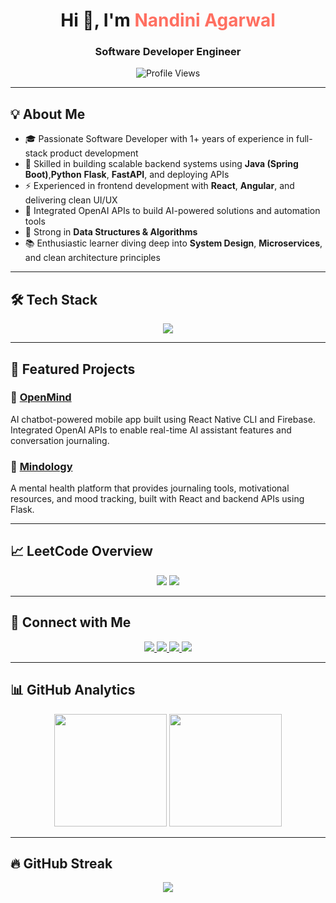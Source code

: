<h1 align="center">Hi 👋, I'm <span style="color:#FF6F61">Nandini Agarwal</span></h1>
<h3 align="center">Software Developer Engineer</h3>

<p align="center">
  <img src="https://komarev.com/ghpvc/?username=nandini25-ag&label=Profile%20views&color=brightgreen&style=flat" alt="Profile Views" />
</p>

---

## 💡 About Me

- 🎓 Passionate Software Developer with 1+ years of experience in full-stack product development
- 🔧 Skilled in building scalable backend systems using **Java (Spring Boot)**,**Python** **Flask**, **FastAPI**, and deploying APIs
- ⚡ Experienced in frontend development with **React**, **Angular**, and delivering clean UI/UX
- 🤖 Integrated OpenAI APIs to build AI-powered solutions and automation tools
- 🚀 Strong in **Data Structures & Algorithms** 
- 📚 Enthusiastic learner diving deep into **System Design**, **Microservices**, and clean architecture principles


---

## 🛠 Tech Stack

<p align="center">
  <img src="https://skillicons.dev/icons?i=java,python,javascript,react,angular,nodejs,flask,fastapi,spring,docker,git,github,mysql,mongodb,postman,vscode" />
</p>

---

## 🌟 Featured Projects

### 🔹 [OpenMind](https://github.com/nandini25-ag/OpenMind)
AI chatbot-powered mobile app built using React Native CLI and Firebase. Integrated OpenAI APIs to enable real-time AI assistant features and conversation journaling.

### 🔹 [Mindology](https://github.com/nandini25-ag/Mindology)
A mental health platform that provides journaling tools, motivational resources, and mood tracking, built with React and backend APIs using Flask.

---

## 📈 LeetCode Overview

<div align="center">
  <img src="https://leetcard.jacoblin.cool/nandiniagarwal?theme=light&ext=contest" />
  <img src="https://leetcard.jacoblin.cool/nandiniagarwal?theme=light&ext=heatmap" />
</div>

---

## 🔗 Connect with Me

<p align="center">
  <a href="https://linkedin.com/in/nandini25agarwal" target="_blank">
    <img src="https://img.shields.io/badge/LinkedIn-blue?style=for-the-badge&logo=linkedin&logoColor=white" />
  </a>
  <a href="mailto:nandini25agarwal@gmail.com">
    <img src="https://img.shields.io/badge/Gmail-D14836?style=for-the-badge&logo=gmail&logoColor=white" />
  </a>
  <a href="https://leetcode.com/nandiniagarwal">
    <img src="https://img.shields.io/badge/LeetCode-FFA116?style=for-the-badge&logo=leetcode&logoColor=black" />
  </a>
  <a href="https://github.com/nandini25-ag">
    <img src="https://img.shields.io/badge/GitHub-181717?style=for-the-badge&logo=github" />
  </a>
</p>

---

## 📊 GitHub Analytics

<p align="center">
  <img height="180em" src="https://github-readme-stats.vercel.app/api?username=nandini25-ag&show_icons=true&theme=tokyonight&include_all_commits=true&count_private=true"/>
  <img height="180em" src="https://github-readme-stats.vercel.app/api/top-langs/?username=nandini25-ag&layout=compact&theme=tokyonight"/>
</p>

---

## 🔥 GitHub Streak

<p align="center">
  <img src="https://github-readme-streak-stats.herokuapp.com/?user=nandini25-ag&theme=nightowl" />
</p>
